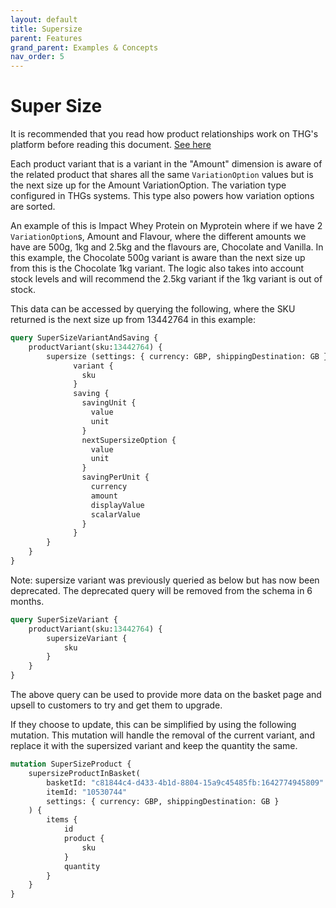 ```yaml
---
layout: default
title: Supersize
parent: Features
grand_parent: Examples & Concepts
nav_order: 5
---
```


# Super Size
It is recommended that you read how product relationships work on THG's platform before reading this document. [See here](../product/index.md#relationships)

Each product variant that is a variant in the "Amount" dimension is aware of the related product that shares all the same `VariationOption` values but is the next size up for the Amount VariationOption.
The variation type configured in THGs systems. This type also powers how variation options are sorted.

An example of this is Impact Whey Protein on Myprotein where if we have 2 `VariationOption`s, Amount and Flavour, where the different amounts we have are 500g, 1kg and 2.5kg and the flavours are, Chocolate and Vanilla. 
In this example, the Chocolate 500g variant is aware than the next size up from this is the Chocolate 1kg variant. The logic also takes into account stock levels and will recommend the 2.5kg variant if the 1kg variant is out of stock.

This data can be accessed by querying the following, where the SKU returned is the next size up from 13442764 in this example:

```graphql
query SuperSizeVariantAndSaving {
    productVariant(sku:13442764) {
        supersize (settings: { currency: GBP, shippingDestination: GB }) {
              variant {
                sku
              }
              saving {
                savingUnit {
                  value
                  unit
                }
                nextSupersizeOption {
                  value
                  unit
                }
                savingPerUnit {
                  currency
                  amount
                  displayValue
                  scalarValue
                }
              }
        }
    }
}
```

Note: supersize variant was previously queried as below but has now been deprecated. The deprecated query will be removed from the schema in 6 months.

```graphql
query SuperSizeVariant {
    productVariant(sku:13442764) {
        supersizeVariant {
            sku
        }
    }
}
```

The above query can be used to provide more data on the basket page and upsell to customers to try and get them to upgrade.

If they choose to update, this can be simplified by using the following mutation. This mutation will handle the removal of the current variant, and replace it with the supersized variant and keep the quantity the same.

```graphql
mutation SuperSizeProduct {
    supersizeProductInBasket(
        basketId: "c81844c4-d433-4b1d-8804-15a9c45485fb:1642774945809"
        itemId: "10530744"
        settings: { currency: GBP, shippingDestination: GB }
    ) {
        items {
            id
            product {
                sku
            }
            quantity
        }
    }
}
```